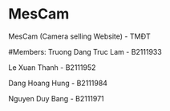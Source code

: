 # MesCam
MesCam (Camera selling Website) - TMĐT

#Members:
Truong Dang Truc Lam - B2111933

Le Xuan Thanh - B2111952

Dang Hoang Hung - B2111984

Nguyen Duy Bang - B2111971
